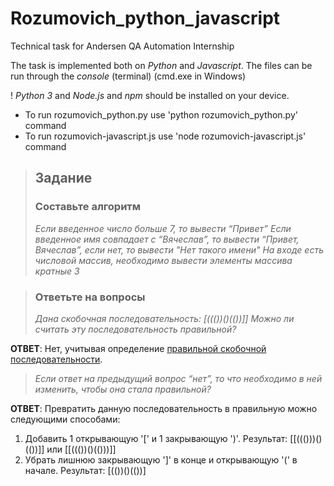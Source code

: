 # Rozumovich_python_javascript
Technical task for Andersen QA Automation Internship

The task is implemented both on *Python* and *Javascript*. The files can be run through the *console* (terminal) (cmd.exe in Windows)

! *Python 3* and *Node.js* and *npm* should be installed on your device.

+ To run rozumovich_python.py use 'python rozumovich_python.py' command
+ To run rozumovich-javascript.js use 'node rozumovich-javascript.js' command

> ## Задание
> ### Составьте алгоритм
> *Если введенное число больше 7, то вывести “Привет”*
> *Если введенное имя совпадает с “Вячеслав”, то вывести “Привет, Вячеслав”, если нет, то вывести "Нет такого имени"*
> *На входе есть числовой массив, необходимо вывести элементы массива кратные 3*

> ### Ответьте на вопросы
> *Дана скобочная последовательность: [((())()(())]]*
> *Можно ли считать эту последовательность правильной?*

**ОТВЕТ**: Нет, учитывая определение [правильной скобочной последовательности](https://ru.wikipedia.org/wiki/%D0%9F%D1%80%D0%B0%D0%B2%D0%B8%D0%BB%D1%8C%D0%BD%D0%B0%D1%8F_%D1%81%D0%BA%D0%BE%D0%B1%D0%BE%D1%87%D0%BD%D0%B0%D1%8F_%D0%BF%D0%BE%D1%81%D0%BB%D0%B5%D0%B4%D0%BE%D0%B2%D0%B0%D1%82%D0%B5%D0%BB%D1%8C%D0%BD%D0%BE%D1%81%D1%82%D1%8C). 

> *Если ответ на предыдущий вопрос “нет”, то что необходимо в ней изменить, чтобы она стала правильной?*

**ОТВЕТ**: Превратить данную последовательность в правильную можно следующими способами:
1) Добавить 1 открывающую '[' и 1 закрывающую ')'. Результат: [[((()))()(())]] или [[((())()(()))]]    
2) Убрать лишнюю закрывающую ']' в конце и открывающую '(' в начале. Результат: [(())()(())]
